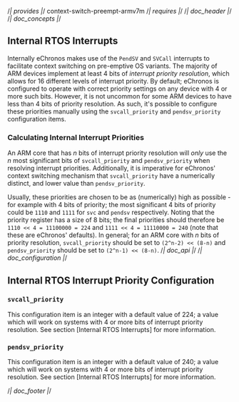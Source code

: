 /*| provides |*/
context-switch-preempt-armv7m
/*| requires |*/
/*| doc_header |*/
/*| doc_concepts |*/
## Internal RTOS Interrupts

Internally eChronos makes use of the `PendSV` and `SVCall` interrupts to facilitate context switching on pre-emptive OS variants. The majority of ARM devices implement at least 4 bits of *interrupt priority resolution*, which allows for 16 different levels of interrupt priority. By default; eChronos is configured to operate with correct priority settings on any device with 4 or more such bits. However, it is not uncommon for some ARM devices to have less than 4 bits of priority resolution. As such, it's possible to configure these priorities manually using the `svcall_priority` and `pendsv_priority` configuration items.

### Calculating Internal Interrupt Priorities

An ARM core that has *n* bits of interrupt priority resolution will *only* use the *n* most significant bits of `svcall_priority` and `pendsv_priority` when resolving interrupt priorities. Additionally, it is imperative for eChronos' context switching mechanism that `svcall_priority` have a numerically distinct, and lower value than `pendsv_priority`.

Usually, these priorities are chosen to be as (numerically) high as possible - for example with 4 bits of priority; the most significant 4 bits of priority could be `1110` and `1111` for `svc` and `pendsv` respectively. Noting that the priority register has a size of 8 bits; the final priorities should therefore be `1110 << 4 = 11100000 = 224` and `1111 << 4 = 11110000 = 240` (note that these are eChronos' defaults). In general; for an ARM core with *n* bits of priority resolution, `svcall_priority` should be set to `(2^n-2) << (8-n)` and `pendsv_priority` should be set to `(2^n-1) << (8-n)`.
/*| doc_api |*/
/*| doc_configuration |*/
## Internal RTOS Interrupt Priority Configuration

### `svcall_priority`

This configuration item is an integer with a default value of 224; a value which will work on systems with 4 or more bits of interrupt priority resolution. See section [Internal RTOS Interrupts] for more information.

### `pendsv_priority`

This configuration item is an integer with a default value of 240; a value which will work on systems with 4 or more bits of interrupt priority resolution. See section [Internal RTOS Interrupts] for more information.

/*| doc_footer |*/
